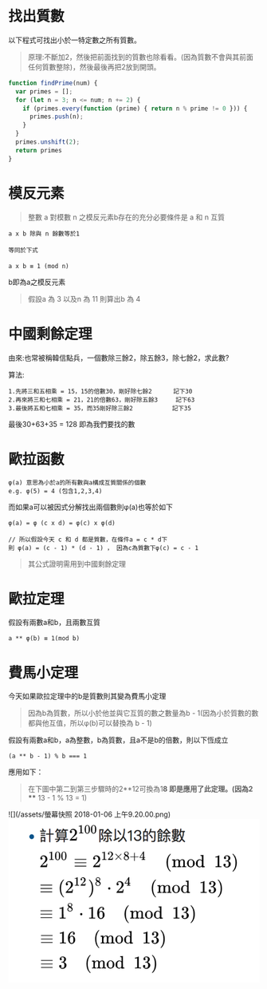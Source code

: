 # 找出質數

以下程式可找出小於一特定數之所有質數。

> 原理:不斷加2，然後把前面找到的質數也除看看。\(因為質數不會與其前面任何質數整除\)，然後最後再把2放到開頭。

```js
function findPrime(num) {
  var primes = [];
  for (let n = 3; n <= num; n += 2) {
    if (primes.every(function (prime) { return n % prime != 0 })) {
      primes.push(n);
    }
  }
  primes.unshift(2);
  return primes
}
```

# 模反元素

> 整數 a 對模數 n 之模反元素b存在的充分必要條件是 a 和 n 互質

```
a x b 除與 n 餘數等於1

等同於下式

a x b ≡ 1 (mod n)
```

b即為a之模反元素

> 假設a 為 3 以及n 為 11 則算出b 為 4

# 中國剩餘定理

由來:也常被稱韓信點兵，一個數除三餘2，除五餘3，除七餘2，求此數?

算法:

```
1.先將三和五相乘 = 15，15的倍數30，剛好除七餘2      記下30
2.再來將三和七相乘 = 21，21的倍數63，剛好除五餘3     記下63
3.最後將五和七相乘 = 35，而35剛好除三餘2           記下35
```

最後30+63+35 = 128 即為我們要找的數

# 歐拉函數

```
φ(a) 意思為小於a的所有數與a構成互質關係的個數
e.g. φ(5) = 4 (包含1,2,3,4)
```

而如果a可以被因式分解找出兩個數則φ\(a\)也等於如下

```
φ(a) = φ (c x d) = φ(c) x φ(d) 

// 所以假設今天 c 和 d 都是質數，在條件a = c * d下
則 φ(a) = (c - 1) * (d - 1) ， 因為c為質數下φ(c) = c - 1
```

> 其公式證明需用到中國剩餘定理

# 歐拉定理

假設有兩數a和b，且兩數互質

```
a ** φ(b) ≡ 1(mod b)
```

# 費馬小定理

今天如果歐拉定理中的b是質數則其變為費馬小定理

> 因為b為質數，所以小於他並與它互質的數之數量為b - 1\(因為小於質數的數都與他互值，所以φ\(b\)可以替換為 b - 1\)

假設有兩數a和b，a為整數，b為質數，且a不是b的倍數，則以下恆成立

```
(a ** b - 1) % b === 1
```

應用如下：

> 在下圖中第二到第三步驟時的2\*\*12可換為1**8 即是應用了此定理。\(因為2 \*\*** 13 - 1 % 13 = 1\)

![](/assets/螢幕快照 2018-01-06 上午9.20.00.png)![](/assets/91492da9-c0f1-4ca1-b8e7-a0f7916d94ac.png)

